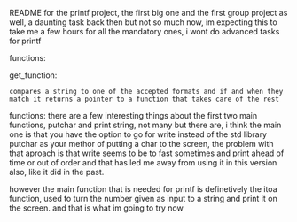 README for the printf project, the first big one and the first group project as well, a daunting task back then but not so much now, im expecting this to take me a few hours for all the mandatory ones, i wont do advanced tasks for printf

functions:

get_function:

	compares a string to one of the accepted formats and if and when they match it returns a pointer to a function that takes care of the rest

functions:
	there are a few interesting things about the first two main functions, putchar and print string, not many but there are, i think the main one is that you have the option to go for write instead of the std library putchar as your methor of putting a char to the screen, the problem with that aproach is that write seems to be to fast sometimes and print ahead of time or out of order and that has led me away from using it in this version also, like it did in the past.

however the main function that is needed for printf is definetively the itoa function, used to turn the number given as input to a string and print it on the screen. and that is what im going to try now